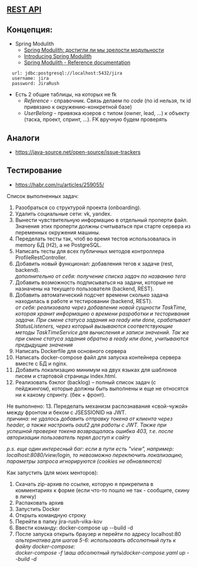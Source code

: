 ## [REST API](http://localhost:8080/doc)

## Концепция:
- Spring Modulith
  - [Spring Modulith: достигли ли мы зрелости модульности](https://habr.com/ru/post/701984/)
  - [Introducing Spring Modulith](https://spring.io/blog/2022/10/21/introducing-spring-modulith)
  - [Spring Modulith - Reference documentation](https://docs.spring.io/spring-modulith/docs/current-SNAPSHOT/reference/html/)

```
  url: jdbc:postgresql://localhost:5432/jira
  username: jira
  password: JiraRush
```
- Есть 2 общие таблицы, на которых не fk
  - _Reference_ - справочник. Связь делаем по _code_ (по id нельзя, тк id привязано к окружению-конкретной базе)
  - _UserBelong_ - привязка юзеров с типом (owner, lead, ...) к объекту (таска, проект, спринт, ...). FK вручную будем проверять

## Аналоги
- https://java-source.net/open-source/issue-trackers

## Тестирование
- https://habr.com/ru/articles/259055/

Список выполненных задач:
1. Разобраться со структурой проекта (onboarding).
2. Удалить социальные сети: vk, yandex.
3. Вынести чувствительную информацию в отдельный проперти файл. Значения этих проперти должны считываться при старте сервера из переменных окружения машины.
4. Переделать тесты так, чтоб во время тестов использовалась in memory БД (H2), а не PostgreSQL.
5. Написать тесты для всех публичных методов контроллера ProfileRestController.
6. Добавить новый функционал: добавления тегов к задаче (rest, backend).    
*дополнительно от себя: получение списка задач по названию тега*
7. Добавить возможность подписываться на задачи, которые не назначены на текущего пользователя (backend, REST).
8. Добавить автоматический подсчет времени сколько задача находилась в работе и тестировании (backend, REST).    
*от себя: реализовала через добавление новой сущности TaskTime, которая хранит информацию о времени разработки и тесторивания задачи. При смене статуса задания на ready или done, срабатывает StatusListeners, через который вызываются соответствующие методы TaskTimeService для вычисления и записи значений. Так же при смене статуса задания обратно в ready или done, учитываются предыдущие значения*
9. Написать Dockerfile для основного сервера
10. Написать docker-compose файл для запуска контейнера сервера вместе с БД и nginx.
11. Добавить локализацию минимум на двух языках для шаблонов писем и стартовой страницы index.html.
12. Реализовать бэклог (backlog) – полный список задач (с пейджингом), которые должны быть выполнены и еще не относятся ни к какому спринту. (бек + фронт).

Не выполнено:
13. Переделать механизм распознавания «свой-чужой» между фронтом и беком с JSESSIONID на JWT.    
*причина: не удалось добавить отправку токена от клиента через header, а также настроить oaut2 для работы с JWT. Также при успешной проверке токена возвращалась ошибка 403, т.е. после авторизации пользователь терял доступ к сайту*

*p.s. еще один интересный баг: если в пути есть "view", например: localhost:8080/view/login, то невозможно переключить локализацию, параметры запроса игнорируются (cookies не обновляются)*

Как запустить (для моих менторов):
1. Скачать zip-архив по ссылке, которую я прикрепила в комментариях к форме (если что-то пошло не так - сообщите, скину в личку)
2. Распаковать архив
3. Запустить Docker
4. Открыть командную строку
5. Перейти в папку jira-rush-vika-kov
6. Ввести команду: docker-compose up --build -d
7. После запуска открыть браузер и перейти по адресу localhost:80    
*альтернатива для шагов 5-6: использовать абсолютный путь к файлу docker-compose:    
docker-compose -f \ваш абсолютный путь\docker-compose.yaml up --build -d*
